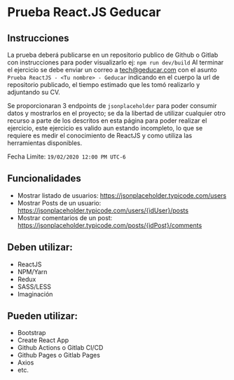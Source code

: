# Prueba React.JS Geducar
## Instrucciones
La prueba deberá publicarse en un repositorio publico de Github o Gitlab con instrucciones para poder visualizarlo ej: `npm run dev/build`
Al terminar el ejercicio se debe enviar un correo a tech@geducar.com con el asunto `Prueba ReactJS - <Tu nombre> - Geducar` indicando en el cuerpo la url de repositorio publicado, el tiempo estimado que les tomó realizarlo y adjuntando su CV.

Se proporcionaran 3 endpoints de `jsonplaceholder` para poder consumir datos y mostrarlos en el proyecto; se da la libertad de utilizar cualquier otro recurso a parte de los descritos en esta página para poder realizar el ejercicio, este ejercicio es valido aun estando incompleto, lo que se requiere es medir el conocimiento de ReactJS y como utiliza las herramientas disponibles.

Fecha Limite: `19/02/2020 12:00 PM UTC-6`
## Funcionalidades

 - Mostrar listado de usuarios: https://jsonplaceholder.typicode.com/users
 - Mostrar Posts de un usuario: https://jsonplaceholder.typicode.com/users/{idUser}/posts
 - Mostrar comentarios de un post: https://jsonplaceholder.typicode.com/posts/{idPost}/comments

## Deben utilizar:

 - ReactJS
 - NPM/Yarn
 - Redux
 - SASS/LESS
 - Imaginación

## Pueden utilizar:
 - Bootstrap
 - Create React App
 - Github Actions o Gitlab CI/CD 
 -  Github Pages o Gitlab Pages
 - Axios
 - etc.
